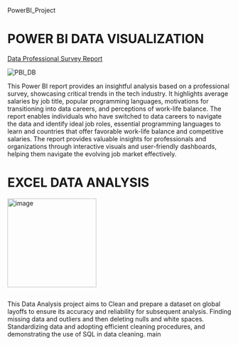  PowerBI_Project
# POWER BI DATA VISUALIZATION

[Data Professional Survey Report](https://app.powerbi.com/view?r=eyJrIjoiYzYyMzg3OGQtNTU1NC00NmY3LWIxMGYtYjdkYTU3MjQ2ZmUwIiwidCI6IjAzNWRkZWY2LTI0MzMtNDhiNi04NTI2LTcwY2E4MTgxZjc2ZCIsImMiOjN9)

![PBI_DB](https://github.com/user-attachments/assets/87b9b57e-8e26-4e4d-a9e0-b5576cb70f8b)

 
This Power BI report provides an insightful analysis based on a professional survey, showcasing critical trends in the tech industry. It highlights average salaries by job title, popular programming languages, motivations for transitioning into data careers, and perceptions of work-life balance. The report enables individuals who have switched to data careers to navigate the data and identify ideal job roles, essential programming languages to learn and countries that offer favorable work-life balance and competitive salaries. The report provides valuable insights for professionals and organizations through interactive visuals and user-friendly dashboards, helping them navigate the evolving job market effectively.


# EXCEL DATA ANALYSIS
<img src= "https://github.com/user-attachments/assets/a13403b4-f749-4824-abad-7c30e5fcba2b" alt="image" width="200" height="200">

##
This Data Analysis project aims to Clean and prepare a dataset on global layoffs to ensure its accuracy and reliability for subsequent analysis. Finding missing data and outliers and then deleting nulls and white spaces. Standardizing data and adopting efficient cleaning procedures, and demonstrating the use of SQL in data cleaning.
main

